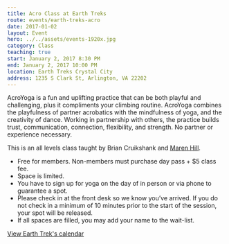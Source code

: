 ```yaml
---
title: Acro Class at Earth Treks
route: events/earth-treks-acro
date: 2017-01-02
layout: Event
hero: ../../assets/events-1920x.jpg
category: Class
teaching: true
start: January 2, 2017 8:30 PM
end: January 2, 2017 10:00 PM
location: Earth Treks Crystal City
address: 1235 S Clark St, Arlington, VA 22202
---
```


AcroYoga is a fun and uplifting practice that can be both playful and challenging, plus it compliments your climbing routine. AcroYoga combines the playfulness of partner acrobatics with the mindfulness of yoga, and the creativity of dance. Working in partnership with others, the practice builds trust, communication, connection, flexibility, and strength. No partner or experience necessary.

This is an all levels class taught by Brian Cruikshank and [Maren Hill](https://marenacroyoga.com/ "Visit Maren's website").
* Free for members. Non-members must purchase day pass + $5 class fee.
* Space is limited.
* You have to sign up for yoga on the day of in person or via phone to guarantee a spot.
* Please check in at the front desk so we know you’ve arrived. If you do not check in a minimum of 10 minutes prior to the start of the session, your spot will be released.
* If all spaces are filled, you may add your name to the wait-list.

[View Earth Trek's calendar](https://www.earthtreksclimbing.com/calendar/crystalcity/)
